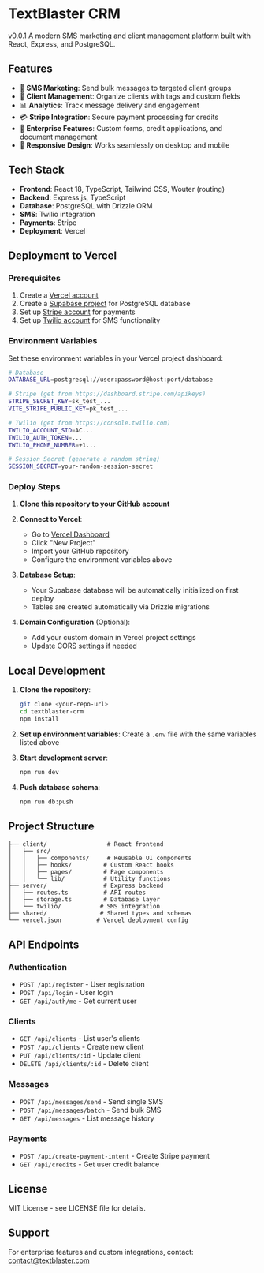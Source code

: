 # TextBlaster CRM

v0.0.1
A modern SMS marketing and client management platform built with React, Express, and PostgreSQL.

## Features

- 🚀 **SMS Marketing**: Send bulk messages to targeted client groups
- 👥 **Client Management**: Organize clients with tags and custom fields
- 📊 **Analytics**: Track message delivery and engagement
- 💳 **Stripe Integration**: Secure payment processing for credits
- 🏢 **Enterprise Features**: Custom forms, credit applications, and document management
- 📱 **Responsive Design**: Works seamlessly on desktop and mobile

## Tech Stack

- **Frontend**: React 18, TypeScript, Tailwind CSS, Wouter (routing)
- **Backend**: Express.js, TypeScript
- **Database**: PostgreSQL with Drizzle ORM
- **SMS**: Twilio integration
- **Payments**: Stripe
- **Deployment**: Vercel

## Deployment to Vercel

### Prerequisites

1. Create a [Vercel account](https://vercel.com)
2. Create a [Supabase project](https://supabase.com) for PostgreSQL database
3. Set up [Stripe account](https://stripe.com) for payments
4. Set up [Twilio account](https://twilio.com) for SMS functionality

### Environment Variables

Set these environment variables in your Vercel project dashboard:

```bash
# Database
DATABASE_URL=postgresql://user:password@host:port/database

# Stripe (get from https://dashboard.stripe.com/apikeys)
STRIPE_SECRET_KEY=sk_test_...
VITE_STRIPE_PUBLIC_KEY=pk_test_...

# Twilio (get from https://console.twilio.com)
TWILIO_ACCOUNT_SID=AC...
TWILIO_AUTH_TOKEN=...
TWILIO_PHONE_NUMBER=+1...

# Session Secret (generate a random string)
SESSION_SECRET=your-random-session-secret
```

### Deploy Steps

1. **Clone this repository to your GitHub account**

2. **Connect to Vercel**:
   - Go to [Vercel Dashboard](https://vercel.com/dashboard)
   - Click "New Project"
   - Import your GitHub repository
   - Configure the environment variables above

3. **Database Setup**:
   - Your Supabase database will be automatically initialized on first deploy
   - Tables are created automatically via Drizzle migrations

4. **Domain Configuration** (Optional):
   - Add your custom domain in Vercel project settings
   - Update CORS settings if needed

## Local Development

1. **Clone the repository**:
   ```bash
   git clone <your-repo-url>
   cd textblaster-crm
   npm install
   ```

2. **Set up environment variables**:
   Create a `.env` file with the same variables listed above

3. **Start development server**:
   ```bash
   npm run dev
   ```

4. **Push database schema**:
   ```bash
   npm run db:push
   ```

## Project Structure

```
├── client/                 # React frontend
│   ├── src/
│   │   ├── components/     # Reusable UI components
│   │   ├── hooks/         # Custom React hooks
│   │   ├── pages/         # Page components
│   │   └── lib/           # Utility functions
├── server/                # Express backend
│   ├── routes.ts          # API routes
│   ├── storage.ts         # Database layer
│   └── twilio/           # SMS integration
├── shared/               # Shared types and schemas
└── vercel.json          # Vercel deployment config
```

## API Endpoints

### Authentication
- `POST /api/register` - User registration
- `POST /api/login` - User login
- `GET /api/auth/me` - Get current user

### Clients
- `GET /api/clients` - List user's clients
- `POST /api/clients` - Create new client
- `PUT /api/clients/:id` - Update client
- `DELETE /api/clients/:id` - Delete client

### Messages
- `POST /api/messages/send` - Send single SMS
- `POST /api/messages/batch` - Send bulk SMS
- `GET /api/messages` - List message history

### Payments
- `POST /api/create-payment-intent` - Create Stripe payment
- `GET /api/credits` - Get user credit balance

## License

MIT License - see LICENSE file for details.

## Support

For enterprise features and custom integrations, contact: contact@textblaster.com
